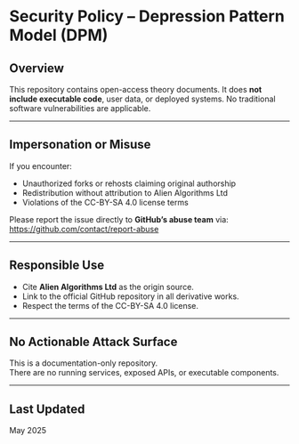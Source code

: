 # Security Policy – Depression Pattern Model (DPM)

## Overview

This repository contains open-access theory documents. It does **not include executable code**, user data, or deployed systems. No traditional software vulnerabilities are applicable.

---

## Impersonation or Misuse

If you encounter:
- Unauthorized forks or rehosts claiming original authorship
- Redistribution without attribution to Alien Algorithms Ltd
- Violations of the CC-BY-SA 4.0 license terms

Please report the issue directly to **GitHub’s abuse team** via:  
https://github.com/contact/report-abuse

---

## Responsible Use

- Cite **Alien Algorithms Ltd** as the origin source.
- Link to the official GitHub repository in all derivative works.
- Respect the terms of the CC-BY-SA 4.0 license.

---

## No Actionable Attack Surface

This is a documentation-only repository.  
There are no running services, exposed APIs, or executable components.

---

## Last Updated

May 2025
